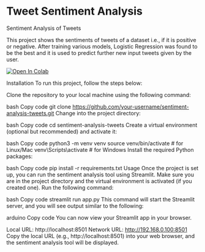 # Tweet Sentiment Analysis
Sentiment Analysis of Tweets

This project shows the sentiments of tweets of a dataset i.e., if it is positive or negative. After training various models, Logistic Regression was found to be the best and it is used to predict further new input tweets given by the user.

<a href="https://colab.research.google.com/drive/1CkEBxtG98w0BzTnUneqBZzfyC3hk8Y8r?usp=sharing">
  <img src="https://colab.research.google.com/assets/colab-badge.svg" alt="Open In Colab"/>
</a>

Installation
To run this project, follow the steps below:

Clone the repository to your local machine using the following command:

bash
Copy code
git clone https://github.com/your-username/sentiment-analysis-tweets.git
Change into the project directory:

bash
Copy code
cd sentiment-analysis-tweets
Create a virtual environment (optional but recommended) and activate it:

bash
Copy code
python3 -m venv venv
source venv/bin/activate  # for Linux/Mac
venv\Scripts\activate  # for Windows
Install the required Python packages:

bash
Copy code
pip install -r requirements.txt
Usage
Once the project is set up, you can run the sentiment analysis tool using Streamlit. Make sure you are in the project directory and the virtual environment is activated (if you created one). Run the following command:

bash
Copy code
streamlit run app.py
This command will start the Streamlit server, and you will see output similar to the following:

arduino
Copy code
  You can now view your Streamlit app in your browser.

  Local URL: http://localhost:8501
  Network URL: http://192.168.0.100:8501
Copy the local URL (e.g., http://localhost:8501) into your web browser, and the sentiment analysis tool will be displayed.

